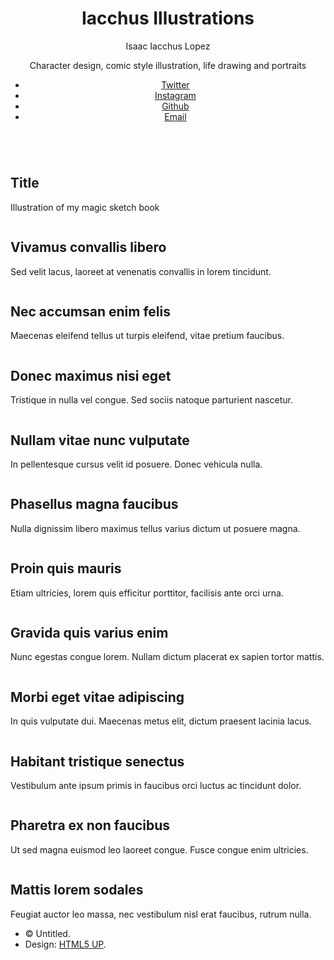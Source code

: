 <html>
	<head>
		<title>Iacchus Illustrations</title>
		<meta charset="utf-8" />
		<meta name="viewport" content="width=device-width, initial-scale=1, user-scalable=no" />
		<link rel="stylesheet" href="assets/css/main.css" />
		<noscript><link rel="stylesheet" href="assets/css/noscript.css" /></noscript>
	</head>
	<body class="is-preload-0 is-preload-1 is-preload-2">
			<div id="main">
					<header id="header">
						<h1>Iacchus Illustrations</h1>
						<p>Isaac Iacchus Lopez</p>
						<p>Character design, comic style illustration, life drawing and portraits</p>
						<ul class="icons">
							<li><a href="#" class="icon brands fa-twitter"><span class="label">Twitter</span></a></li>
							<li><a href="#" class="icon brands fa-instagram"><span class="label">Instagram</span></a></li>
							<li><a href="#" class="icon brands fa-github"><span class="label">Github</span></a></li>
							<li><a href="#" class="icon fa-envelope"><span class="label">Email</span></a></li>
						</ul>
					</header>
				<!-- Thumbnail -->
					<section id="thumbnails">
						<article>
							<a class="thumbnail" href="images/fulls/Isaac Test Full.png" data-position="left center"><img src="images/thumbs/13.jpg" alt="" /></a>
							<h2>Title</h2>
							<p>Illustration of my magic sketch book</p>
						</article>
						<article>
							<a class="thumbnail" href="images/fulls/02.jpg"><img src="images/thumbs/02.jpg" alt="" /></a>
							<h2>Vivamus convallis libero</h2>
							<p>Sed velit lacus, laoreet at venenatis convallis in lorem tincidunt.</p>
						</article>
						<article>
							<a class="thumbnail" href="images/fulls/03.jpg" data-position="top center"><img src="images/thumbs/03.jpg" alt="" /></a>
							<h2>Nec accumsan enim felis</h2>
							<p>Maecenas eleifend tellus ut turpis eleifend, vitae pretium faucibus.</p>
						</article>
						<article>
							<a class="thumbnail" href="images/fulls/04.jpg"><img src="images/thumbs/04.jpg" alt="" /></a>
							<h2>Donec maximus nisi eget</h2>
							<p>Tristique in nulla vel congue. Sed sociis natoque parturient nascetur.</p>
						</article>
						<article>
							<a class="thumbnail" href="images/fulls/05.jpg" data-position="top center"><img src="images/thumbs/05.jpg" alt="" /></a>
							<h2>Nullam vitae nunc vulputate</h2>
							<p>In pellentesque cursus velit id posuere. Donec vehicula nulla.</p>
						</article>
						<article>
							<a class="thumbnail" href="images/fulls/06.jpg"><img src="images/thumbs/06.jpg" alt="" /></a>
							<h2>Phasellus magna faucibus</h2>
							<p>Nulla dignissim libero maximus tellus varius dictum ut posuere magna.</p>
						</article>
						<article>
							<a class="thumbnail" href="images/fulls/07.jpg"><img src="images/thumbs/07.jpg" alt="" /></a>
							<h2>Proin quis mauris</h2>
							<p>Etiam ultricies, lorem quis efficitur porttitor, facilisis ante orci urna.</p>
						</article>
						<article>
							<a class="thumbnail" href="images/fulls/08.jpg"><img src="images/thumbs/08.jpg" alt="" /></a>
							<h2>Gravida quis varius enim</h2>
							<p>Nunc egestas congue lorem. Nullam dictum placerat ex sapien tortor mattis.</p>
						</article>
						<article>
							<a class="thumbnail" href="images/fulls/09.jpg"><img src="images/thumbs/09.jpg" alt="" /></a>
							<h2>Morbi eget vitae adipiscing</h2>
							<p>In quis vulputate dui. Maecenas metus elit, dictum praesent lacinia lacus.</p>
						</article>
						<article>
							<a class="thumbnail" href="images/fulls/10.jpg"><img src="images/thumbs/10.jpg" alt="" /></a>
							<h2>Habitant tristique senectus</h2>
							<p>Vestibulum ante ipsum primis in faucibus orci luctus ac tincidunt dolor.</p>
						</article>
						<article>
							<a class="thumbnail" href="images/fulls/11.jpg"><img src="images/thumbs/11.jpg" alt="" /></a>
							<h2>Pharetra ex non faucibus</h2>
							<p>Ut sed magna euismod leo laoreet congue. Fusce congue enim ultricies.</p>
						</article>
						<article>
							<a class="thumbnail" href="images/fulls/12.jpg"><img src="images/thumbs/12.jpg" alt="" /></a>
							<h2>Mattis lorem sodales</h2>
							<p>Feugiat auctor leo massa, nec vestibulum nisl erat faucibus, rutrum nulla.</p>
						</article>
					</section>
				<!-- Footer -->
					<footer id="footer">
						<ul class="copyright">
							<li>&copy; Untitled.</li><li>Design: <a href="http://html5up.net">HTML5 UP</a>.</li>
						</ul>
					</footer>
			</div>
		<!-- Scripts -->
			<script src="assets/js/jquery.min.js"></script>
			<script src="assets/js/browser.min.js"></script>
			<script src="assets/js/breakpoints.min.js"></script>
			<script src="assets/js/main.js"></script>
	</body>
</html>
